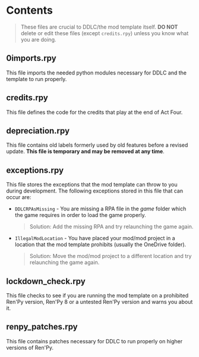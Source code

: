 # Contents
> These files are crucial to DDLC/the mod template itself. **DO NOT** delete or edit these files (except `credits.rpy`) unless you know what you are doing.

## 0imports.rpy
This file imports the needed python modules necessary for DDLC and the template to run properly.

## credits.rpy
This file defines the code for the credits that play at the end of Act Four.

## depreciation.rpy
This file contains old labels formerly used by old features before a revised update. **This file is temporary and may be removed at any time**.

## exceptions.rpy
This file stores the exceptions that the mod template can throw to you during development. The following exceptions stored in this file that can occur are:

- `DDLCRPAsMissing` - You are missing a RPA file in the *game* folder which the game requires in order to load the game properly. 
   > Solution: Add the missing RPA and try relaunching the game again.
- `IllegalModLocation` - You have placed your mod/mod project in a location that the mod template prohibits (usually the OneDrive folder). 
   > Solution: Move the mod/mod project to a different location and try relaunching the game again.

## lockdown_check.rpy
This file checks to see if you are running the mod template on a prohibited Ren'Py version, Ren'Py 8 or a untested Ren'Py version and warns you about it.

## renpy_patches.rpy
This file contains patches necessary for DDLC to run properly on higher versions of Ren'Py.